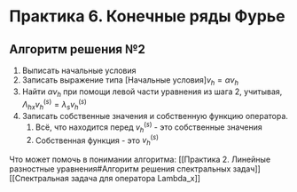 # Практика 6. Конечные ряды Фурье
## Алгоритм решения №2
1. Выписать начальные условия
2. Записать выражение типа $[\text{Начальные условия}]v_{h}=\alpha v_{h}$
3. Найти $\alpha v_{h}$ при помощи левой части уравнения из шага 2, учитывая, $\Lambda_{hx}v_{h}^{(s)}=\lambda_{s}v_{h}^{(s)}$
4. Записать собственные значения и собственную функцию оператора. 
	1. Всё, что находится перед $v_{h}^{(s)}$ - это собственные значения
	2. Собственная функция - это $v_{h}^{(s)}$

Что может помочь в понимании алгоритма: [[Практика 2. Линейные разностные уравнения#Алгоритм решения спектральных задач]]
[[Спектральная задача для оператора Lambda_x]]
